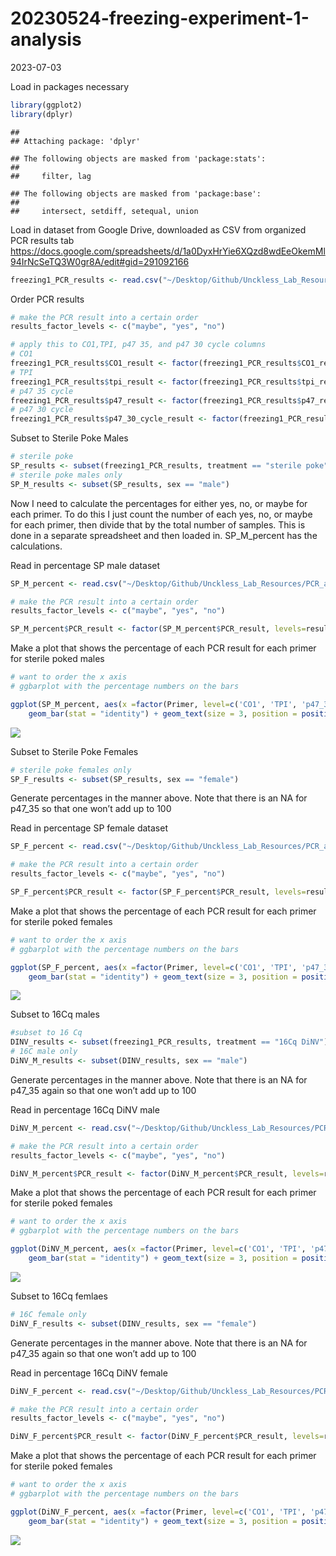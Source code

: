20230524-freezing-experiment-1-analysis
================
2023-07-03

Load in packages necessary

``` r
library(ggplot2)
library(dplyr)
```

    ## 
    ## Attaching package: 'dplyr'

    ## The following objects are masked from 'package:stats':
    ## 
    ##     filter, lag

    ## The following objects are masked from 'package:base':
    ## 
    ##     intersect, setdiff, setequal, union

Load in dataset from Google Drive, downloaded as CSV from organized PCR
results tab
<https://docs.google.com/spreadsheets/d/1a0DyxHrYie6XQzd8wdEeOkemMl94IrNcSeTQ3W0gr8A/edit#gid=291092166>

``` r
freezing1_PCR_results <- read.csv("~/Desktop/Github/Unckless_Lab_Resources/PCR_analysis/20230524-freezing-ecperiment-1/freezing_exp_1_PCR_results.csv")
```

Order PCR results

``` r
# make the PCR result into a certain order
results_factor_levels <- c("maybe", "yes", "no")

# apply this to CO1,TPI, p47 35, and p47 30 cycle columns
# CO1
freezing1_PCR_results$CO1_result <- factor(freezing1_PCR_results$CO1_result, levels=results_factor_levels)
# TPI
freezing1_PCR_results$tpi_result <- factor(freezing1_PCR_results$tpi_result, levels=results_factor_levels)
# p47 35 cycle
freezing1_PCR_results$p47_result <- factor(freezing1_PCR_results$p47_result, levels=results_factor_levels)
# p47 30 cycle
freezing1_PCR_results$p47_30_cycle_result <- factor(freezing1_PCR_results$p47_30_cycle_result, levels=results_factor_levels)
```

Subset to Sterile Poke Males

``` r
# sterile poke
SP_results <- subset(freezing1_PCR_results, treatment == "sterile poke")
# sterile poke males only
SP_M_results <- subset(SP_results, sex == "male")
```

Now I need to calculate the percentages for either yes, no, or maybe for
each primer. To do this I just count the number of each yes, no, or
maybe for each primer, then divide that by the total number of samples.
This is done in a separate spreadsheet and then loaded in. SP_M\_percent
has the calculations.

Read in percentage SP male dataset

``` r
SP_M_percent <- read.csv("~/Desktop/Github/Unckless_Lab_Resources/PCR_analysis/20230524-freezing-ecperiment-1/SP_male.csv")

# make the PCR result into a certain order
results_factor_levels <- c("maybe", "yes", "no")

SP_M_percent$PCR_result <- factor(SP_M_percent$PCR_result, levels=results_factor_levels)
```

Make a plot that shows the percentage of each PCR result for each primer
for sterile poked males

``` r
# want to order the x axis 
# ggbarplot with the percentage numbers on the bars 

ggplot(SP_M_percent, aes(x =factor(Primer, level=c('CO1', 'TPI', 'p47_35', 'p47_30')), y = percentage, fill = PCR_result, label = percentage)) +
    geom_bar(stat = "identity") + geom_text(size = 3, position = position_stack(vjust = 0.5)) + theme_bw() + xlab("Primer")
```

![](20230524-freezing-exp-1-analysis_files/figure-gfm/unnamed-chunk-6-1.png)<!-- -->

Subset to Sterile Poke Females

``` r
# sterile poke females only
SP_F_results <- subset(SP_results, sex == "female")
```

Generate percentages in the manner above. Note that there is an NA for
p47_35 so that one won’t add up to 100

Read in percentage SP female dataset

``` r
SP_F_percent <- read.csv("~/Desktop/Github/Unckless_Lab_Resources/PCR_analysis/20230524-freezing-ecperiment-1/SP_female.csv")

# make the PCR result into a certain order
results_factor_levels <- c("maybe", "yes", "no")

SP_F_percent$PCR_result <- factor(SP_F_percent$PCR_result, levels=results_factor_levels)
```

Make a plot that shows the percentage of each PCR result for each primer
for sterile poked females

``` r
# want to order the x axis 
# ggbarplot with the percentage numbers on the bars 

ggplot(SP_F_percent, aes(x =factor(Primer, level=c('CO1', 'TPI', 'p47_35', 'p47_30')), y = percentage, fill = PCR_result, label = percentage)) +
    geom_bar(stat = "identity") + geom_text(size = 3, position = position_stack(vjust = 0.5)) + theme_bw() + xlab("Primer")
```

![](20230524-freezing-exp-1-analysis_files/figure-gfm/unnamed-chunk-9-1.png)<!-- -->

Subset to 16Cq males

``` r
#subset to 16 Cq
DINV_results <- subset(freezing1_PCR_results, treatment == "16Cq DiNV")
# 16C male only
DiNV_M_results <- subset(DINV_results, sex == "male")
```

Generate percentages in the manner above. Note that there is an NA for
p47_35 again so that one won’t add up to 100

Read in percentage 16Cq DiNV male

``` r
DiNV_M_percent <- read.csv("~/Desktop/Github/Unckless_Lab_Resources/PCR_analysis/20230524-freezing-ecperiment-1/16Cq_male.csv")

# make the PCR result into a certain order
results_factor_levels <- c("maybe", "yes", "no")

DiNV_M_percent$PCR_result <- factor(DiNV_M_percent$PCR_result, levels=results_factor_levels)
```

Make a plot that shows the percentage of each PCR result for each primer
for sterile poked females

``` r
# want to order the x axis 
# ggbarplot with the percentage numbers on the bars 

ggplot(DiNV_M_percent, aes(x =factor(Primer, level=c('CO1', 'TPI', 'p47_35', 'p47_30')), y = percentage, fill = PCR_result, label = percentage)) +
    geom_bar(stat = "identity") + geom_text(size = 3, position = position_stack(vjust = 0.5)) + theme_bw() + xlab("Primer")
```

![](20230524-freezing-exp-1-analysis_files/figure-gfm/unnamed-chunk-12-1.png)<!-- -->

Subset to 16Cq femlaes

``` r
# 16C female only
DiNV_F_results <- subset(DINV_results, sex == "female")
```

Generate percentages in the manner above. Note that there is an NA for
p47_35 again so that one won’t add up to 100

Read in percentage 16Cq DiNV female

``` r
DiNV_F_percent <- read.csv("~/Desktop/Github/Unckless_Lab_Resources/PCR_analysis/20230524-freezing-ecperiment-1/16Cq_female.csv")

# make the PCR result into a certain order
results_factor_levels <- c("maybe", "yes", "no")

DiNV_F_percent$PCR_result <- factor(DiNV_F_percent$PCR_result, levels=results_factor_levels)
```

Make a plot that shows the percentage of each PCR result for each primer
for sterile poked females

``` r
# want to order the x axis 
# ggbarplot with the percentage numbers on the bars 

ggplot(DiNV_F_percent, aes(x =factor(Primer, level=c('CO1', 'TPI', 'p47_35', 'p47_30')), y = percentage, fill = PCR_result, label = percentage)) +
    geom_bar(stat = "identity") + geom_text(size = 3, position = position_stack(vjust = 0.5)) + theme_bw() + xlab("Primer")
```

![](20230524-freezing-exp-1-analysis_files/figure-gfm/unnamed-chunk-15-1.png)<!-- -->
